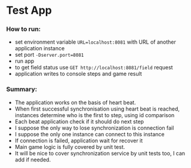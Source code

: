 # Test App

### How to run:
* set environment variable `URL=localhost:8081` with URL of another application instance 
* set port `-Dserver.port=8081`
* run app
* to get field status use `GET http://localhost:8081/field` request
* application writes to console steps and game result

### Summary:
* The application works on the basis of heart beat.
* When first successful synchronisation using heart beat is reached, instances determine who is the first to step, using id comparison 
* Each beat application check if it should do next step
* I suppose the only way to lose synchronization is connection fail
* I suppose the only one instance can connect to this instance
* If connection is failed, application wait for recover it
* Main game logic is fully covered by unit test.
* It will be nice to cover synchronization service by unit tests too, I can add if needed.